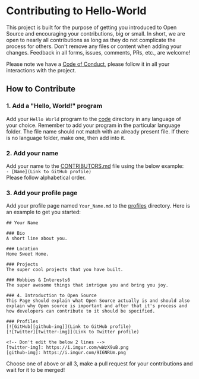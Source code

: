 # Contributing to Hello-World
This project is built for the purpose of getting you introduced to Open Source and encouraging your contributions, 
big or small. In short, we are open to nearly all contributions as long as they do not complicate the process for others. 
Don't remove any files or content when adding your changes. 
Feedback in all forms, issues, comments, PRs, etc., are welcome!  

Please note we have a [Code of Conduct](CODE_OF_CONDUCT.md), please follow it in all your interactions with the project.


## How to Contribute

### 1. Add a "Hello, World!" program
Add your `Hello World` program to the [code](code) directory in any language of your choice. 
Remember to add your program in the particular language folder. 
The file name should not match with an already present file. 
If there is no language folder, make one, then add into it. 

### 2. Add your name 
Add your name to the [CONTRIBUTORS.md](CONTRIBUTORS.md) file using the below example:  
`- [Name](Link to GitHub profile)`  
Please follow alphabetical order.

### 3. Add your profile page
Add your profile page named `Your_Name.md` to the [profiles](profiles) directory. Here is an example to get you started:  
```
## Your Name

### Bio
A short line about you. 

### Location
Home Sweet Home.

### Projects
The super cool projects that you have built. 

### Hobbies & Interests6
The super awesome things that intrigue you and bring you joy.

### 4. Introduction to Open Source
This Page should explain what Open Source actually is and should also explain why Open source is important and after that it's process and how developers can contribute to it should be specified.

### Profiles
[![GitHub][github-img]](Link to GitHub profile) 
[![Twitter][twitter-img]](Link to Twitter profile)  

<!-- Don't edit the below 2 lines -->
[twitter-img]: https://i.imgur.com/wWzX9uB.png
[github-img]: https://i.imgur.com/9I6NRUm.png
```

Choose one of above or all 3, make a pull request for your contributions and wait for it to be merged!
